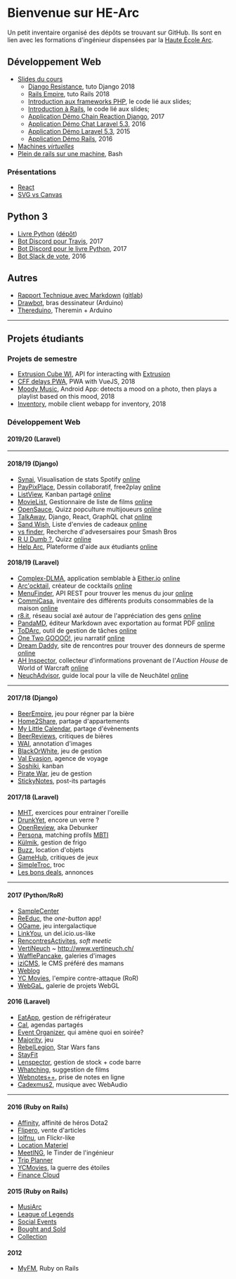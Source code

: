 # Bienvenue sur HE-Arc

Un petit inventaire organisé des dépôts se trouvant sur GitHub. Ils sont en lien avec les formations d'ingénieur dispensées par la [Haute École Arc](https://www.he-arc.ch/ingenierie).

## Développement Web

- [Slides du cours](https://he-arc.github.io/slides-devweb/)
  - [Django Resistance](https://github.com/HE-Arc/demo-django-resistance-app), tuto Django 2018
  - [Rails Empire](https://github.com/HE-Arc/demo-rails-empire-app), tuto Rails 2018
  - [Introduction aux frameworks PHP](https://github.com/HE-Arc/php-intro-framework), le code lié aux slides;
  - [Introduction à Rails](https://github.com/HE-Arc/rails-intro), le code lié aux slides;
  - [Application Démo Chain Reaction Django](https://github.com/greut/chain-reaction), 2017
  - [Application Démo Chat Laravel 5.3](https://github.com/HE-Arc/laravel-chat/), 2016
  - [Application Démo Laravel 5.3](https://github.com/HE-Arc/demo-laravel-application), 2015
  - [Application Démo Rails](https://github.com/HE-Arc/demo-rails-application), 2016
- [Machines _virtuelles_](https://github.com/HE-Arc/webapp-server)
- [Plein de rails sur une machine](https://github.com/greut/rails-for-all), Bash

### Présentations

- [React](https://github.com/HE-Arc/presentation-react)
- [SVG vs Canvas](https://github.com/maeberli/canvaspresentation)

## Python 3

- [Livre Python](https://he-arc.github.io/livre-python/) ([dépôt](https://github.com/HE-Arc/livre-python))
- [Bot Discord pour Travis](https://github.com/greut/travisbot), 2017 
- [Bot Discord pour le livre Python](https://github.com/greut/bookbot), 2017
- [Bot Slack de vote](https://github.com/HE-Arc/votebot), 2016

## Autres

- [Rapport Technique avec Markdown](https://he-arc.github.io/rapport-technique/) ([gitlab](https://gitlab.com/greut/rapport-technique))
- [Drawbot](https://github.com/HE-Arc/drawbot), bras dessinateur (Arduino)
- [Thereduino](https://github.com/HE-Arc/thereduino), Theremin + Arduino

---

## Projets étudiants

### Projets de semestre

- [Extrusion Cube WI](https://github.com/HE-Arc/Extrusion---web-interface), API for interacting with [Extrusion](http://www.studiocorium.com/lens_portfolio/led-art-extrusion-oeuvre-mika-ventura/)
- [CFF delays PWA](https://github.com/HE-Arc/progressive-web-app), PWA with VueJS, 2018
- [Moody Music](https://github.com/HE-Arc/MoodyMusic), Android App: detects a mood on a photo, then plays a playlist based on this mood, 2018
- [Inventory](https://github.com/HE-Arc/Inventory-HE-Arc-Web-App), mobile client webapp for inventory, 2018

### Développement Web

#### 2019/20 (Laravel)

---

#### 2018/19 (Django)
- [Synai](https://github.com/HE-Arc/Synai), Visualisation de stats Spotify [online](https://synai.srvz-webapp.he-arc.ch/)
- [PayPixPlace](https://github.com/HE-Arc/PayPixPlace), Dessin collaboratif, free2play [online](https://paypixplace.srvz-webapp.he-arc.ch/)
- [ListView](https://github.com/HE-Arc/ListView), Kanban partagé [online](https://listview.srvz-webapp.he-arc.ch/)
- [MovieList](http://movielist.srvz-webapp.he-arc.ch/), Gestionnaire de liste de films [online](http://movielist.srvz-webapp.he-arc.ch/)
- [OpenSauce](https://github.com/opensauceproject/OpenSauce), Quizz popculture multijoueurs [online](https://opensauce.srvz-webapp.he-arc.ch/)
- [TalkAway](https://djangochat.srvz-webapp.he-arc.ch/home), Django, React, GraphQL chat [online](https://djangochat.srvz-webapp.he-arc.ch/home)
- [Sand Wish](https://github.com/HE-Arc/Sand-wish), Liste d'envies de cadeaux [online](https://sandwish.srvz-webapp.he-arc.ch/)
- [vs finder](https://github.com/HE-Arc/Versus-Finder/wiki), Recherche d'advesersaires pour Smash Bros
- [R U Dumb ?](https://github.com/HE-Arc/rudumb), Quizz [online](https://rudumb.srvz-webapp.he-arc.ch/)
- [Help Arc](https://github.com/HE-Arc/HelpArc), Plateforme d'aide aux étudiants [online](https://helparc.srvz-webapp.he-arc.ch/)

#### 2018/19 (Laravel)
- [Complex-DLMA](https://github.com/HE-Arc/Complex-DLMA), application semblable à [Either.io](http://either.io/) [online](https://complexdlma.srvz-webapp.he-arc.ch/)
- [Arc'ocktail](https://github.com/HE-Arc/Arc-ocktail), créateur de cocktails [online](https://arcocktail.srvz-webapp.he-arc.ch/)
- [MenuFinder](https://github.com/HE-Arc/menu-finder), API REST pour trouver les menus du jour [online](https://menufinder.srvz-webapp.he-arc.ch/)
- [CommiCasa](https://github.com/HE-Arc/CommiCasa), inventaire des différents produits consommables de la maison [online](https://commicasa.srvz-webapp.he-arc.ch/)
- [r8.it](https://github.com/HE-Arc/r8.it), réseau social axé autour de l'appréciation des gens [online](https://r8it.srvz-webapp.he-arc.ch/)
- [PandaMD](https://github.com/HE-Arc/PandaMD), éditeur Markdown avec exportation au format PDF [online](https://pandamd.srvz-webapp.he-arc.ch/)
- [ToDArc](https://github.com/HE-Arc/todarc), outil de gestion de tâches [online](https://todarc.srvz-webapp.he-arc.ch/login)
- [One Two GOOOO!](https://github.com/HE-Arc/oneTwoGo), jeu narratif [online](https://onetwogo.srvz-webapp.he-arc.ch/)
- [Dream Daddy](https://github.com/HE-Arc/dream-baby), site de rencontres pour trouver des donneurs de sperme [online](https://dreamdaddy.srvz-webapp.he-arc.ch/)
- [AH Inspector](https://github.com/HE-Arc/AHInspector), collecteur d'informations provenant de l'*Auction House* de World of Warcraft [online](https://ahinspector.srvz-webapp.he-arc.ch/)
- [NeuchAdvisor](https://github.com/HE-Arc/NeuchAdvisor), guide local pour la ville de Neuchâtel [online](https://neuchadvisor.srvz-webapp.he-arc.ch/)

---

#### 2017/18 (Django)

- [BeerEmpire](https://github.com/HE-Arc/Beer-Empire/), jeu pour régner par la bière
- [Home2Share](https://github.com/HE-Arc/Home2Share), partage d'appartements
- [My Little Calendar](https://github.com/HE-Arc/MyLittleCalendar), partage d'évènements
- [BeerReviews](https://github.com/HE-Arc/BeerReviews), critiques de bières
- [WAI](https://github.com/HE-Arc/WasteAnnotationImage), annotation d'images
- [BlackOrWhite](https://github.com/HE-Arc/BlackOrWhite), jeu de gestion
- [Val Evasion](https://github.com/HE-Arc/ValEvasion), agence de voyage
- [Soshiki](https://github.com/HE-Arc/Soshiki), kanban
- [Pirate War](https://github.com/HE-Arc/PirateWar),  jeu de gestion
- [StickyNotes](https://github.com/HE-Arc/StickyNotes), post-its partagés

#### 2017/18 (Laravel)

- [MHT](https://github.com/HE-Arc/MHT), exercices pour entrainer l'oreille
- [DrunkYet](https://github.com/HE-Arc/DrunkYet), encore un verre ?
- [OpenReview](https://github.com/HE-Arc/Open-Review), aka Debunker
- [Persona](https://github.com/HE-Arc/Persona), matching profils [MBTI](https://fr.wikipedia.org/wiki/Myers_Briggs_Type_Indicator)
- [Külmik](https://github.com/HE-Arc/Kulmik), gestion de frigo	
- [Buzz](https://github.com/HE-Arc/clonebnb), location d'objets
- [GameHub](https://github.com/HE-Arc/GameHub), critiques de jeux	
- [SimpleTroc](https://github.com/HE-Arc/SimpleTroc), troc	
- [Les bons deals](https://github.com/HE-Arc/LesBonsDeals), annonces

---

#### 2017 (Python/RoR)

- [SampleCenter](https://github.com/HE-Arc/SampleCenter)
- [ReEduc](https://github.com/HE-Arc/ReEduc), the _one-button_ app!
- [OGame](https://github.com/HE-Arc/OGame), jeu intergalactique
- [LinkYou](https://github.com/HE-Arc/LinkYou), un del.icio.us-like
- [RencontresActivites](https://github.com/HE-Arc/rencontres-activites), _soft meetic_
- [VertiNeuch](https://github.com/HE-Arc/VertiNeuch) ~ <http://www.vertineuch.ch/>
- [WafflePancake](https://github.com/HE-Arc/WafflePancake-Studios), galeries d'images
- [iziCMS](https://github.com/HE-Arc/iziCMS), le CMS préféré des mamans
- [Weblog](https://github.com/HE-Arc/Weblog)
- [YC Movies](https://github.com/HE-Arc/YC_Movies), l'empire contre-attaque (RoR)
- [WebGaL](https://github.com/HE-Arc/WebGaL), galerie de projets WebGL

#### 2016 (Laravel)

- [EatApp](https://github.com/HE-Arc/EatApp), gestion de réfrigérateur
- [Cal](https://github.com/HE-Arc/cal), agendas partagés
- [Event Organizer](https://github.com/HE-Arc/EventOrganizer), qui amène quoi en soirée?
- [Majority](https://github.com/HE-Arc/Majority), jeu
- [RebelLegion](https://github.com/HE-Arc/RebelLegion), Star Wars fans
- [StayFit](https://github.com/HE-Arc/StayFit)
- [Lenspector](https://github.com/HE-Arc/lenspector), gestion de stock + code barre
- [Whatching](https://github.com/HE-Arc/Whatching), suggestion de films
- [Webnotes++](https://github.com/HE-Arc/webnotes), prise de notes en ligne
- [Cadexmus2](https://github.com/HE-Arc/cadexmus2), musique avec WebAudio

---

#### 2016 (Ruby on Rails)

- [Affinity](https://github.com/HE-Arc/Affinity), affinité de héros Dota2
- [Flipero](https://github.com/HE-Arc/Flipero), vente d'articles
- [Iolfnu](https://github.com/HE-Arc/iolfnu), un Flickr-like
- [Location Materiel](https://github.com/HE-Arc/LocationMateriel)
- [MeetING](https://github.com/HE-Arc/meetING), le Tinder de l'ingénieur
- [Trip Planner](https://github.com/HE-Arc/trip_planner)
- [YCMovies](https://github.com/HE-Arc/YCMovies_Ruby), la guerre des étoiles
- [Finance Cloud](https://github.com/HE-Arc/Finance_Cloud)

#### 2015 (Ruby on Rails)

- [MusiArc](https://github.com/HE-Arc/Musiarc)
- [League of Legends](https://github.com/HE-Arc/LoLoRoR)
- [Social Events](https://github.com/HE-Arc/SocialEvents)
- [Bought and Sold](https://github.com/HE-Arc/Bought-and-Sold)
- [Collection](https://github.com/HE-Arc/Collection)

#### 2012

- [MyFM](https://github.com/HE-Arc/MyFM), Ruby on Rails
